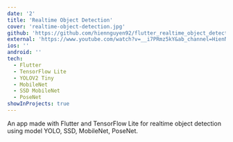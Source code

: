 ```yaml
---
date: '2'
title: 'Realtime Object Detection'
cover: 'realtime-object-detection.jpg'
github: 'https://github.com/hiennguyen92/flutter_realtime_object_detection'
external: 'https://www.youtube.com/watch?v=__i7PRmz5kY&ab_channel=HienNguyen'
ios: ''
android: ''
tech:
  - Flutter
  - TensorFlow Lite
  - YOLOV2 Tiny
  - MobileNet
  - SSD MobileNet
  - PoseNet
showInProjects: true
---
```


An app made with Flutter and TensorFlow Lite for realtime object detection using model YOLO, SSD, MobileNet, PoseNet.
